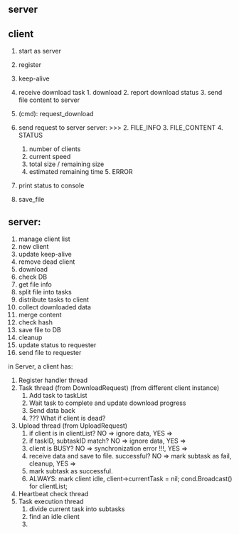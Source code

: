 

## server


## client

1. start as server
  1. register
  2. keep-alive
  3. receive download task
    1. download
    2. report download status
    3. send file content to server

3. (cmd): request_download
  2. send request to server
    server: >>>
    2. FILE_INFO
    3. FILE_CONTENT
    4. STATUS
      1. number of clients
      2. current speed
      3. total size / remaining size
      4. estimated remaining time
    5. ERROR
  3. print status to console
  4. save_file



## server:
1. manage client list
  1. new client
  2. update keep-alive
  3. remove dead client
2. download
  1. check DB
  2. get file info
  3. split file into tasks
  4. distribute tasks to client
  5. collect downloaded data
  6. merge content
  7. check hash
  9. save file to DB
  10. cleanup
  8. update status to requester
  8. send file to requester







in Server, a client has:

1. Register handler thread
2. Task thread (from DownloadRequest) (from different client instance)
   1. Add task to taskList
   2. Wait task to complete and update download progress
   3. Send data back
   4. ??? What if client is dead?
3. Upload thread (from UploadRequest)
   1. if client is in clientList? NO => ignore data, YES =>
   2. if taskID, subtaskID match? NO => ignore data, YES =>
   3. client is BUSY? NO => synchronization error !!!, YES =>
   4. receive data and save to file. successful? NO => mark subtask as fail, cleanup, YES =>
   5. mark subtask as successful.
   6. ALWAYS: mark client idle, client->currentTask = nil; cond.Broadcast() for clientList;
4. Heartbeat check thread
5. Task execution thread
   1. divide current task into subtasks
   2. find an idle client
   3. 
